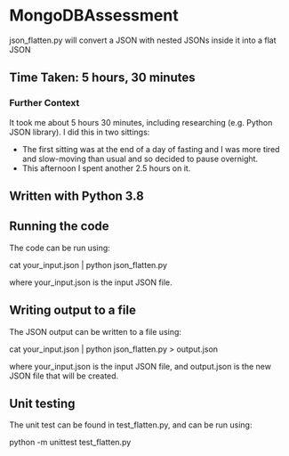 # MongoDBAssessment

json_flatten.py will convert a JSON with nested JSONs inside it into a flat JSON

 
## Time Taken: 5 hours, 30 minutes

### Further Context
It took me about 5 hours 30 minutes, including researching (e.g. Python JSON library).
I did this in two sittings: 
- The first sitting was at the end of a day of fasting and I was more tired and slow-moving than usual and so decided to pause overnight.
- This afternoon I spent another 2.5 hours on it.


## Written with Python 3.8

## Running the code
The code can be run using:

cat your_input.json | python json_flatten.py

where your_input.json is the input JSON file.


## Writing output to a file
The JSON output can be written to a file using:

cat your_input.json | python json_flatten.py > output.json

where your_input.json is the input JSON file, and output.json is the new JSON file that will be created.

## Unit testing 
The unit test can be found in test_flatten.py, and can be run using:

python -m unittest test_flatten.py

